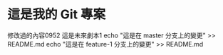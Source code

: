 # 這是我的 Git 專案
修改過的內容0952
這是未來劇本1
echo "這是在 master 分支上的變更" >> README.md
echo "這是在 feature-1 分支上的變更" >> README.md
